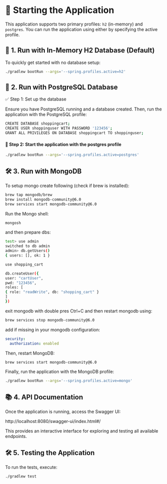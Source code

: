 # 🚀 Starting the Application

This application supports two primary profiles: `h2` (in-memory) and `postgres`. You can run the application using either by specifying the active profile.

## 🔧 1. Run with In-Memory H2 Database (Default)

To quickly get started with no database setup:

```bash
./gradlew bootRun --args='--spring.profiles.active=h2'
```

## 🔧 2. Run with PostgreSQL Database
✅ Step 1: Set up the database

Ensure you have PostgreSQL running and a database created. Then, run the application with the PostgreSQL profile:

```bash
CREATE DATABASE shoppingcart;
CREATE USER shoppinguser WITH PASSWORD '123456';
GRANT ALL PRIVILEGES ON DATABASE shoppingcart TO shoppinguser;
```

#### 🚀 Step 2: Start the application with the postgres profile

```bash
./gradlew bootRun --args='--spring.profiles.active=postgres'
```

## 🛠️ 3. Run with MongoDB

To setup mongo create following (check if brew is installed):
```bash
brew tap mongodb/brew
brew install mongodb-community@6.0
brew services start mongodb-community@6.0
```

Run the Mongo shell:
```bash
mongosh
```
and then prepare dbs:

```bash
test> use admin
switched to db admin
admin> db.getUsers()
{ users: [], ok: 1 }

use shopping_cart

db.createUser({
user: "cartUser",
pwd: "123456",
roles: [
{ role: "readWrite", db: "shopping_cart" }
]
})
```

exit mongodb with double pres Ctrl+C
and then restart mongodb using:
```bash
brew services stop mongodb-community@6.0
```
add if missing in your mongodb configuration:

```yaml
security:
  authorization: enabled
```

Then, restart MongoDB:

```bash
brew services start mongodb-community@6.0
```

Finally, run the application with the MongoDB profile:

```bash
./gradlew bootRun --args='--spring.profiles.active=mongo'
``` 

## 📚 4. API Documentation
Once the application is running, access the Swagger UI:

http://localhost:8080/swagger-ui/index.html#/

This provides an interactive interface for exploring and testing all available endpoints.


## 🛠️ 5. Testing the Application

To run the tests, execute:

```bash
./gradlew test
```